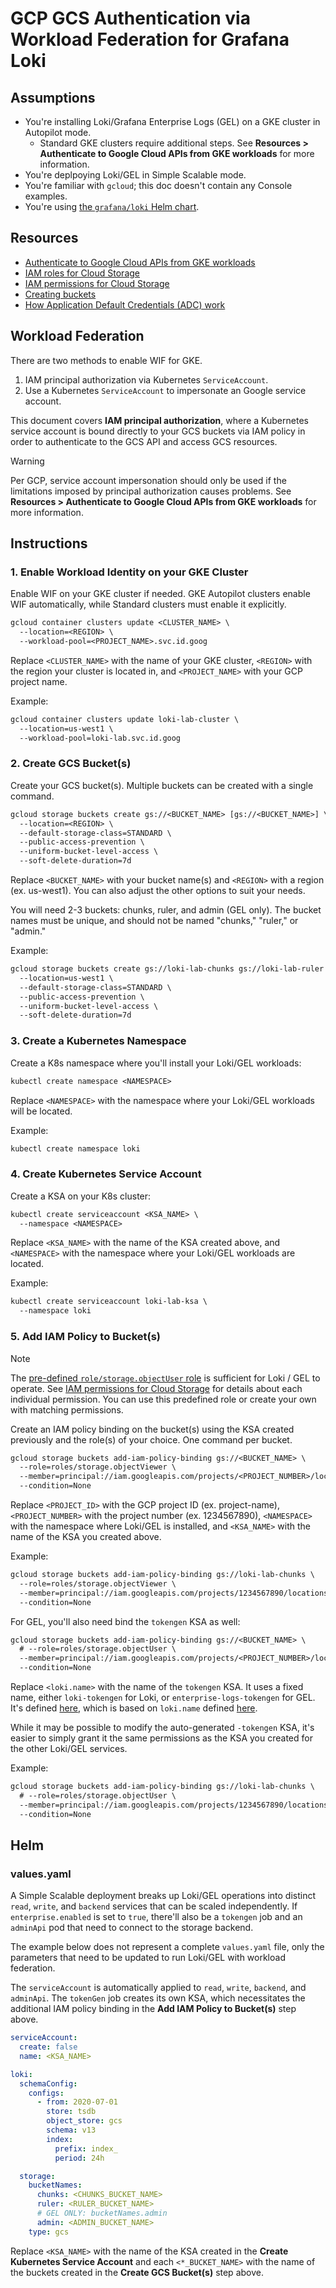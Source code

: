 # GCP GCS Authentication via Workload Federation for Grafana Loki

## Assumptions

- You're installing Loki/Grafana Enterprise Logs (GEL) on a GKE cluster in Autopilot mode.
  - Standard GKE clusters require additional steps. See **Resources > Authenticate to Google Cloud APIs from GKE workloads** for more information.
- You're deplpoying Loki/GEL in Simple Scalable mode.
- You're familiar with `gcloud`; this doc doesn't contain any Console examples.
- You're using [the `grafana/loki` Helm chart](https://github.com/grafana/loki/tree/main/production/helm/loki).

## Resources

- [Authenticate to Google Cloud APIs from GKE workloads](https://cloud.google.com/kubernetes-engine/docs/how-to/workload-identity)
- [IAM roles for Cloud Storage](https://cloud.google.com/storage/docs/access-control/iam-roles)
- [IAM permissions for Cloud Storage](https://cloud.google.com/storage/docs/access-control/iam-permissions)
- [Creating buckets](https://cloud.google.com/storage/docs/creating-buckets)
- [How Application Default Credentials (ADC) work](https://cloud.google.com/docs/authentication/application-default-credentials)

## Workload Federation

There are two methods to enable WIF for GKE.

1. IAM principal authorization via Kubernetes `ServiceAccount`.
2. Use a Kubernetes `ServiceAccount` to impersonate an Google service account.

This document covers **IAM principal authorization**, where a Kubernetes service account is bound directly to your GCS buckets via IAM policy in order to authenticate to the GCS API and access GCS resources.

> [!WARNING]
> Per GCP, service account impersonation should only be used if the limitations
imposed by principal authorization causes problems. See **Resources > Authenticate to Google Cloud APIs from GKE workloads** for more information.

## Instructions

### 1. Enable Workload Identity on your GKE Cluster

Enable WIF on your GKE cluster if needed. GKE Autopilot clusters enable WIF automatically, while Standard clusters must enable it explicitly.

```txt
gcloud container clusters update <CLUSTER_NAME> \
  --location=<REGION> \
  --workload-pool=<PROJECT_NAME>.svc.id.goog
```

Replace `<CLUSTER_NAME>` with the name of your GKE cluster, `<REGION>` with the region your cluster is located in, and `<PROJECT_NAME>` with your GCP
project name.

Example:

```txt
gcloud container clusters update loki-lab-cluster \
  --location=us-west1 \
  --workload-pool=loki-lab.svc.id.goog
```

### 2. Create GCS Bucket(s)

Create your GCS bucket(s). Multiple buckets can be created with a single command.

```txt
gcloud storage buckets create gs://<BUCKET_NAME> [gs://<BUCKET_NAME>] \
  --location=<REGION> \
  --default-storage-class=STANDARD \
  --public-access-prevention \
  --uniform-bucket-level-access \
  --soft-delete-duration=7d
```

Replace `<BUCKET_NAME>` with your bucket name(s) and `<REGION>` with a region (ex. us-west1). You can also adjust the other options to suit your needs.

You will need 2-3 buckets: chunks, ruler, and admin (GEL only). The bucket names must be unique, and should not be named "chunks," "ruler," or "admin."

Example:

```txt
gcloud storage buckets create gs://loki-lab-chunks gs://loki-lab-ruler gs://loki-lab-admin \
  --location=us-west1 \
  --default-storage-class=STANDARD \
  --public-access-prevention \
  --uniform-bucket-level-access \
  --soft-delete-duration=7d
```

### 3. Create a Kubernetes Namespace

Create a K8s namespace where you'll install your Loki/GEL workloads:

```txt
kubectl create namespace <NAMESPACE>
```

Replace `<NAMESPACE>` with the namespace where your Loki/GEL workloads will be located.

Example:

```txt
kubectl create namespace loki
```

### 4. Create Kubernetes Service Account

Create a KSA on your K8s cluster:

```txt
kubectl create serviceaccount <KSA_NAME> \
  --namespace <NAMESPACE>
```

Replace `<KSA_NAME>` with the name of the KSA created above, and `<NAMESPACE>` with the namespace where your Loki/GEL workloads are located.

Example:

```txt
kubectl create serviceaccount loki-lab-ksa \
  --namespace loki
```

### 5. Add IAM Policy to Bucket(s)

> [!NOTE]
> The [pre-defined `role/storage.objectUser` role](https://cloud.google.com/storage/docs/access-control/iam-roles) is sufficient for Loki / GEL to
 operate. See [IAM permissions for Cloud Storage](https://cloud.google.com/storage/docs/access-control/iam-permissions) for details about each individual
 permission. You can use this predefined role or create your own with matching permissions.

Create an IAM policy binding on the bucket(s) using the KSA created previously and the role(s) of your choice. One command per bucket.

```txt
gcloud storage buckets add-iam-policy-binding gs://<BUCKET_NAME> \
  --role=roles/storage.objectViewer \
  --member=principal://iam.googleapis.com/projects/<PROJECT_NUMBER>/locations/global/workloadIdentityPools/<PROJECT_ID>.svc.id.goog/subject/ns/<NAMESPACE>/sa/<KSA_NAME> \
  --condition=None
```

Replace `<PROJECT_ID>` with the GCP project ID (ex. project-name), `<PROJECT_NUMBER>` with the project number (ex. 1234567890),
`<NAMESPACE>` with the namespace where Loki/GEL is installed, and `<KSA_NAME>` with the name of the KSA you created above.

Example:

```txt
gcloud storage buckets add-iam-policy-binding gs://loki-lab-chunks \
  --role=roles/storage.objectViewer \
  --member=principal://iam.googleapis.com/projects/1234567890/locations/global/workloadIdentityPools/loki-lab.svc.id.goog/subject/ns/loki/sa/loki-lab-ksa \
  --condition=None
```

For GEL, you'll also need bind the `tokengen` KSA as well:

```txt
gcloud storage buckets add-iam-policy-binding gs://<BUCKET_NAME> \
  # --role=roles/storage.objectUser \
  --member=principal://iam.googleapis.com/projects/<PROJECT_NUMBER>/locations/global/workloadIdentityPools/<PROJECT_ID>.svc.id.goog/subject/ns/<NAMESPACE>/sa/<loki.name>-tokengen \
  --condition=None
```

Replace `<loki.name>` with the name of the `tokengen` KSA. It uses a fixed name, either `loki-tokengen` for Loki, or `enterprise-logs-tokengen` for GEL. It's defined [here](https://github.com/grafana/loki/blob/4b5925a28e61f29a20aaabda3a159386a8ba7638/production/helm/loki/templates/tokengen/_helpers.yaml),
 which is based on `loki.name` defined [here](https://github.com/grafana/loki/blob/716d54e2a9617a80c2496a46e9c4cbf8ed51a5d9/production/helm/loki/templates/_helpers.tpl).

While it may be possible to modify the auto-generated `-tokengen` KSA, it's easier to simply grant it the same permissions as the KSA you created for the other Loki/GEL services.

Example:

```txt
gcloud storage buckets add-iam-policy-binding gs://loki-lab-chunks \
  # --role=roles/storage.objectUser \
  --member=principal://iam.googleapis.com/projects/1234567890/locations/global/workloadIdentityPools/loki-lab.svc.id.goog/subject/ns/loki/sa/loki-tokengen \
  --condition=None
```

## Helm

### values.yaml

A Simple Scalable deployment breaks up Loki/GEL operations into distinct `read`, `write`, and `backend` services that can be scaled independently.
 If `enterprise.enabled` is set to `true`, there'll also be a `tokengen` job and an `adminApi` pod that need to connect to the storage backend.

The example below does not represent a complete `values.yaml` file, only the parameters that need to be updated to run Loki/GEL with workload federation.

The `serviceAccount` is automatically applied to `read`, `write`, `backend`, and `adminApi`. The `tokenGen` job creates its own KSA,
which necessitates the additional IAM policy binding in the **Add IAM Policy to Bucket(s)** step above.

```yaml
serviceAccount:
  create: false
  name: <KSA_NAME>

loki:
  schemaConfig:
    configs:
      - from: 2020-07-01
        store: tsdb
        object_store: gcs
        schema: v13
        index:
          prefix: index_
          period: 24h

  storage:
    bucketNames:
      chunks: <CHUNKS_BUCKET_NAME>
      ruler: <RULER_BUCKET_NAME>
      # GEL ONLY: bucketNames.admin
      admin: <ADMIN_BUCKET_NAME>
    type: gcs
```

Replace `<KSA_NAME>` with the name of the KSA created in the **Create Kubernetes Service Account** and each `<*_BUCKET_NAME>` with the name of the buckets created in the **Create GCS Bucket(s)** step above.
